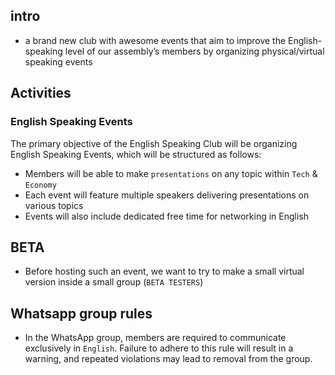 ## intro
- a brand new club with awesome events that aim to improve the English-speaking level of our assembly’s members by organizing physical/virtual speaking events

## Activities
### English Speaking Events
The primary objective of the English Speaking Club will be organizing English Speaking Events, which will be structured as follows:
- Members will be able to make `presentations` on any topic within `Tech` & `Economy`
- Each event will feature multiple speakers delivering presentations on various topics
- Events will also include dedicated free time for networking in English

## BETA
- Before hosting such an event, we want to try to make a small virtual version inside a small group (`BETA TESTERS`)

## Whatsapp group rules
- In the WhatsApp group, members are required to communicate exclusively in `English`. Failure to adhere to this rule will result in a warning, and repeated violations may lead to removal from the group.






